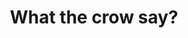 ---
layout: riddle
title: What the crow say?
sha256: a99193540259e3e15dbb575f9951f8add5178305d8ec76ef495d43360e2d41ab
image: normal_da94f069387f55ed.png
creator: Kis-Tóth Dávid
year: 2015
---